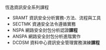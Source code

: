 恆逸資訊安全系列課程
-   SRAMT 資訊安全分析實務-方法、流程與工具
-   SECTMK 資通安全法令遵循實務
-   NSPA 網路安全封包分析認證**課程**
-   ANSPA 網路安全封包分析進階實作
-   DCDSM 資料中心資訊安全管理實務演練**課程**